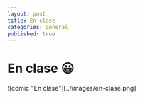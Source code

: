 ```yaml
---
layout: post
title: En clase
categories: general
published: true
---
```


# En clase 😀

![comic "En clase"][../images/en-clase.png]
